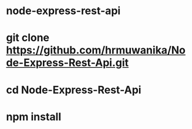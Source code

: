 # node-express-rest-api

# git clone https://github.com/hrmuwanika/Node-Express-Rest-Api.git
# cd Node-Express-Rest-Api
# npm install
